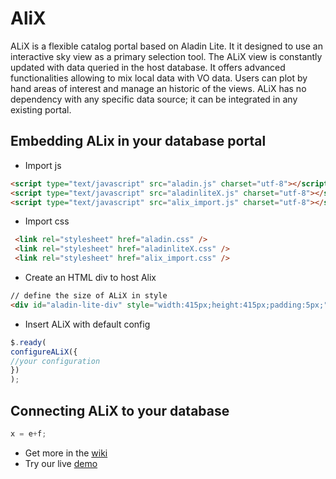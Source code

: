 # AliX

ALiX is a flexible catalog portal based on Aladin Lite. It it designed to use an interactive sky view as a primary selection tool. The ALiX view is constantly updated with data queried in the host database. It offers advanced functionalities allowing to mix local data with VO data. Users can plot by hand areas of interest and manage an historic of the views.  ALiX has no dependency with any specific data source; it can be integrated in any existing portal. 

## Embedding ALix in your database portal
* Import js
```html
<script type="text/javascript" src="aladin.js" charset="utf-8"></script>
<script type="text/javascript" src="aladinliteX.js" charset="utf-8"></script>
<script type="text/javascript" src="alix_import.js" charset="utf-8"></script>
```

* Import css
```html
 <link rel="stylesheet" href="aladin.css" />
 <link rel="stylesheet" href="aladinliteX.css" />
 <link rel="stylesheet" href="alix_import.css" />
```

* Create an HTML div to host Alix
```html
// define the size of ALiX in style
<div id="aladin-lite-div" style="width:415px;height:415px;padding:5px;"></div>
```
* Insert ALiX with default config
```javascript
$.ready(
configureALiX({
//your configuration 
})
);
```
## Connecting ALiX to your database

```javascript
x = e+f;
```
* Get more in the [wiki](https://github.com/lmichel/alix/wiki)
* Try our live [demo](http://saada.unistra.fr/alix) 
